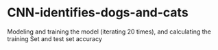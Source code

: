 # CNN-identifies-dogs-and-cats
Modeling and training the model (iterating 20 times), and calculating the training  Set and test set accuracy
